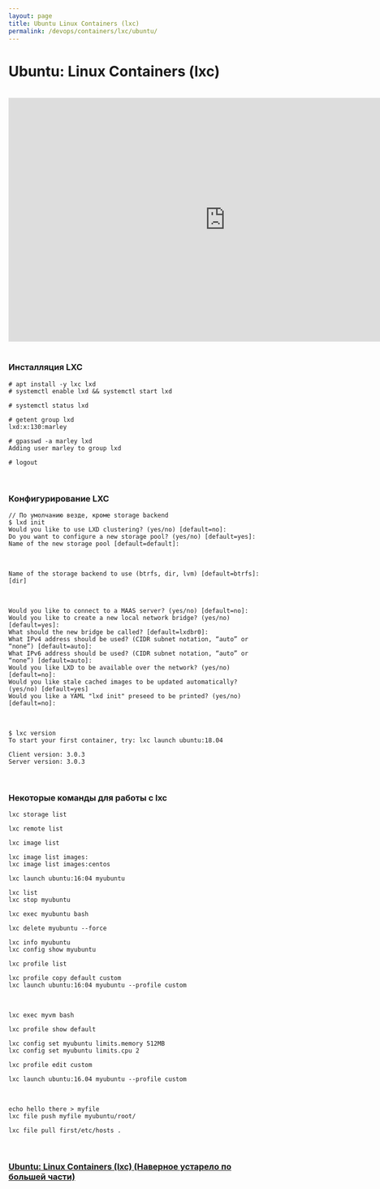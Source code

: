 ```yaml
---
layout: page
title: Ubuntu Linux Containers (lxc)
permalink: /devops/containers/lxc/ubuntu/
---
```


# Ubuntu: Linux Containers (lxc)

<br/>

<div align="center">
    <iframe width="853" height="480" src="https://www.youtube.com/embed/CWmkSj_B-wo" frameborder="0" allow="autoplay; encrypted-media" allowfullscreen></iframe>
</div>

<br/>

### Инсталляция LXC

    # apt install -y lxc lxd
    # systemctl enable lxd && systemctl start lxd

    # systemctl status lxd

    # getent group lxd
    lxd:x:130:marley

    # gpasswd -a marley lxd
    Adding user marley to group lxd

    # logout

<br/>

### Конфигурирование LXC

    // По умолчанию везде, кроме storage backend
    $ lxd init
    Would you like to use LXD clustering? (yes/no) [default=no]:
    Do you want to configure a new storage pool? (yes/no) [default=yes]:
    Name of the new storage pool [default=default]:

<br/>

    Name of the storage backend to use (btrfs, dir, lvm) [default=btrfs]: [dir]

<br/>

    Would you like to connect to a MAAS server? (yes/no) [default=no]:
    Would you like to create a new local network bridge? (yes/no) [default=yes]:
    What should the new bridge be called? [default=lxdbr0]:
    What IPv4 address should be used? (CIDR subnet notation, “auto” or “none”) [default=auto]:
    What IPv6 address should be used? (CIDR subnet notation, “auto” or “none”) [default=auto]:
    Would you like LXD to be available over the network? (yes/no) [default=no]:
    Would you like stale cached images to be updated automatically? (yes/no) [default=yes]
    Would you like a YAML "lxd init" preseed to be printed? (yes/no) [default=no]:

<br/>

    $ lxc version
    To start your first container, try: lxc launch ubuntu:18.04

    Client version: 3.0.3
    Server version: 3.0.3

<br/>

### Некоторые команды для работы с lxc

    lxc storage list

    lxc remote list

    lxc image list

    lxc image list images:
    lxc image list images:centos

    lxc launch ubuntu:16:04 myubuntu

    lxc list
    lxc stop myubuntu

    lxc exec myubuntu bash

    lxc delete myubuntu --force

    lxc info myubuntu
    lxc config show myubuntu

    lxc profile list

    lxc profile copy default custom
    lxc launch ubuntu:16:04 myubuntu --profile custom

<br/>

    lxc exec myvm bash

    lxc profile show default

    lxc config set myubuntu limits.memory 512MB
    lxc config set myubuntu limits.cpu 2

    lxc profile edit custom

    lxc launch ubuntu:16.04 myubuntu --profile custom

<br/>

    echo hello there > myfile
    lxc file push myfile myubuntu/root/

    lxc file pull first/etc/hosts .

<br/>

### [Ubuntu: Linux Containers (lxc) (Наверное устарело по большей части)](/devops/containers/lxc/ubuntu/archive/)
